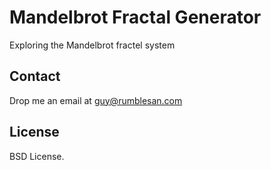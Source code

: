 # Mandelbrot Fractal Generator

Exploring the Mandelbrot fractel system

## Contact

Drop me an email at guy@rumblesan.com

## License

BSD License.

